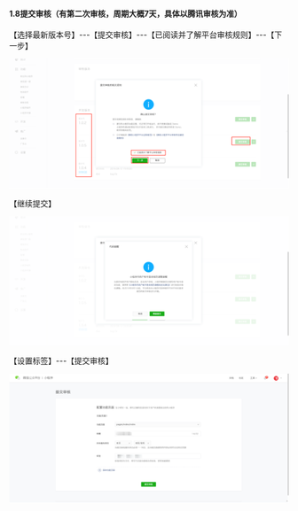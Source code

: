 #### 1.8提交审核（有第二次审核，周期大概7天，具体以腾讯审核为准）

【选择最新版本号】---【提交审核】---【已阅读并了解平台审核规则】---【下一步】

![图片](./image/6feb8257-d0e5-4d27-a43d-ca0de967ecf9.021.png)

【继续提交】

![图片](./image/6feb8257-d0e5-4d27-a43d-ca0de967ecf9.022.png)

【设置标签】---【提交审核】

![图片](./image/6feb8257-d0e5-4d27-a43d-ca0de967ecf9.023.png)